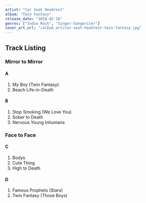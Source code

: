 ```yaml
---
artist: "Car Seat Headrest"
album: "Twin Fantasy"
release_date: "2018-02-16"
genres: ["Indie Rock", "Singer-Songwriter"]
cover_art_url: "/album_art/car-seat-headrest-twin-fantasy.jpg"
---
```


## Track Listing

### Mirror to Mirror

#### A

1. My Boy (Twin Fantasy)
2. Beach Life-in-Death

#### B

1. Stop Smoking (We Love You)
2. Sober to Death
3. Nervous Young Inhumans

### Face to Face

#### C

1. Bodys
2. Cute Thing
3. High to Death

#### D

1. Famous Prophets (Stars)
2. Twin Fantasy (Those Boys)